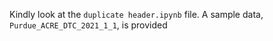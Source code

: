 Kindly look at the ```duplicate header.ipynb``` file. A sample data, ```Purdue_ACRE_DTC_2021_1_1```, is provided 